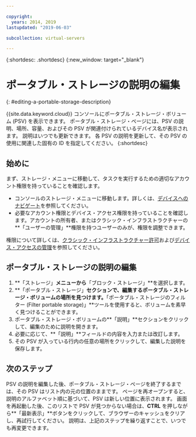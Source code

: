 ```yaml
---

copyright:
  years: 2014, 2019
lastupdated: "2019-06-03"

subcollection: virtual-servers

---
```


{:shortdesc: .shortdesc}
{:new_window: target="_blank"}

# ポータブル・ストレージの説明の編集
{: #editing-a-portable-storage-description}

{{site.data.keyword.cloud}} コンソールにポータブル・ストレージ・ボリューム (PSV) を表示できます。 ポータブル・ストレージ・ページには、PSV の説明、場所、容量、およびその PSV が関連付けられているデバイス名が表示されます。 説明はいつでも更新できます。 各 PSV の説明を更新して、その PSV の使用に関連した固有の ID を指定してください。
{:shortdesc}

## 始めに
まず、ストレージ・メニューに移動して、タスクを実行するための適切なアカウント権限を持っていることを確認します。

* コンソールのストレージ・メニューに移動します。詳しくは、[デバイスへのナビゲート](/docs/vsi?topic=virtual-servers-navigating-devices)を参照してください。
* 必要なアカウント権限とデバイス・アクセス権限を持っていることを確認します。アカウントの所有者、またはクラシック・インフラストラクチャーの**「ユーザーの管理」**権限を持つユーザーのみが、権限を調整できます。

権限について詳しくは、[クラシック・インフラストラクチャー許可](/docs/iam?topic=iam-infrapermission#infrapermission)および[デバイス・アクセスの管理](/docs/vsi?topic=virtual-servers-managing-device-access)を参照してください。

## ポータブル・ストレージの説明の編集

1. **「ストレージ」**メニューから**「ブロック・ストレージ」**を選択します。
2. **「ポータブル・ストレージ」**セクションで、編集するポータブル・ストレージ・ボリュームの場所を見つけます。**「ポータブル・ストレージのフィルター (Filter portable storage)」**ツールを使用すると、ボリュームを素早く見つけることができます。
3. ポータブル・ストレージ・ボリュームの**「説明」**セクションをクリックして、編集のために説明を開きます。
4. 必要に応じて、**「説明」**フィールドの内容を入力または改訂します。
5. その PSV が入っている行内の任意の場所をクリックして、編集した説明を保存します。

## 次のステップ

PSV の説明を編集した後、ポータブル・ストレージ・ページを終了するまでは、その PSV はリスト内の元の位置のままです。 ページを再オープンすると、説明のアルファベット順に基づいて、PSV は新しい位置に表示されます。 画面を再起動した後、このリストで PSV が見つからない場合は、**CTRL** を押しながら**「最新表示」**ボタンをクリックして、ブラウザーのキャッシュをクリアし、再試行してください。 説明は、上記のステップを繰り返すことで、いつでも再変更できます。

